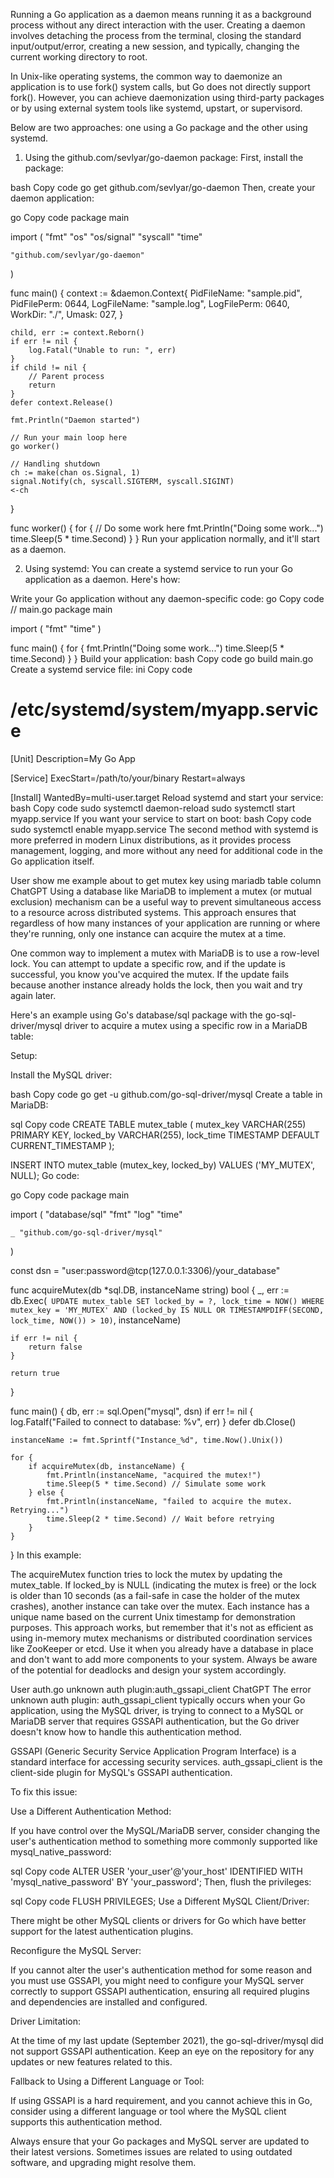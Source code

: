 Running a Go application as a daemon means running it as a background process without any direct interaction with the user. Creating a daemon involves detaching the process from the terminal, closing the standard input/output/error, creating a new session, and typically, changing the current working directory to root.

In Unix-like operating systems, the common way to daemonize an application is to use fork() system calls, but Go does not directly support fork(). However, you can achieve daemonization using third-party packages or by using external system tools like systemd, upstart, or supervisord.

Below are two approaches: one using a Go package and the other using systemd.

1. Using the github.com/sevlyar/go-daemon package:
First, install the package:

bash
Copy code
go get github.com/sevlyar/go-daemon
Then, create your daemon application:

go
Copy code
package main

import (
	"fmt"
	"os"
	"os/signal"
	"syscall"
	"time"

	"github.com/sevlyar/go-daemon"
)

func main() {
	context := &daemon.Context{
		PidFileName: "sample.pid",
		PidFilePerm: 0644,
		LogFileName: "sample.log",
		LogFilePerm: 0640,
		WorkDir:     "./",
		Umask:       027,
	}

	child, err := context.Reborn()
	if err != nil {
		log.Fatal("Unable to run: ", err)
	}
	if child != nil {
		// Parent process
		return
	}
	defer context.Release()

	fmt.Println("Daemon started")

	// Run your main loop here
	go worker()

	// Handling shutdown
	ch := make(chan os.Signal, 1)
	signal.Notify(ch, syscall.SIGTERM, syscall.SIGINT)
	<-ch
}

func worker() {
	for {
		// Do some work here
		fmt.Println("Doing some work...")
		time.Sleep(5 * time.Second)
	}
}
Run your application normally, and it'll start as a daemon.

2. Using systemd:
You can create a systemd service to run your Go application as a daemon. Here's how:

Write your Go application without any daemon-specific code:
go
Copy code
// main.go
package main

import (
	"fmt"
	"time"
)

func main() {
	for {
		fmt.Println("Doing some work...")
		time.Sleep(5 * time.Second)
	}
}
Build your application:
bash
Copy code
go build main.go
Create a systemd service file:
ini
Copy code
# /etc/systemd/system/myapp.service
[Unit]
Description=My Go App

[Service]
ExecStart=/path/to/your/binary
Restart=always

[Install]
WantedBy=multi-user.target
Reload systemd and start your service:
bash
Copy code
sudo systemctl daemon-reload
sudo systemctl start myapp.service
If you want your service to start on boot:
bash
Copy code
sudo systemctl enable myapp.service
The second method with systemd is more preferred in modern Linux distributions, as it provides process management, logging, and more without any need for additional code in the Go application itself.




User
show me example about to get mutex key  using mariadb table column
ChatGPT
Using a database like MariaDB to implement a mutex (or mutual exclusion) mechanism can be a useful way to prevent simultaneous access to a resource across distributed systems. This approach ensures that regardless of how many instances of your application are running or where they're running, only one instance can acquire the mutex at a time.

One common way to implement a mutex with MariaDB is to use a row-level lock. You can attempt to update a specific row, and if the update is successful, you know you've acquired the mutex. If the update fails because another instance already holds the lock, then you wait and try again later.

Here's an example using Go's database/sql package with the go-sql-driver/mysql driver to acquire a mutex using a specific row in a MariaDB table:

Setup:

Install the MySQL driver:

bash
Copy code
go get -u github.com/go-sql-driver/mysql
Create a table in MariaDB:

sql
Copy code
CREATE TABLE mutex_table (
    mutex_key VARCHAR(255) PRIMARY KEY,
    locked_by VARCHAR(255),
    lock_time TIMESTAMP DEFAULT CURRENT_TIMESTAMP
);

INSERT INTO mutex_table (mutex_key, locked_by) VALUES ('MY_MUTEX', NULL);
Go code:

go
Copy code
package main

import (
	"database/sql"
	"fmt"
	"log"
	"time"

	_ "github.com/go-sql-driver/mysql"
)

const dsn = "user:password@tcp(127.0.0.1:3306)/your_database"

func acquireMutex(db *sql.DB, instanceName string) bool {
	_, err := db.Exec(`
		UPDATE mutex_table
		SET locked_by = ?, lock_time = NOW()
		WHERE mutex_key = 'MY_MUTEX' AND (locked_by IS NULL OR TIMESTAMPDIFF(SECOND, lock_time, NOW()) > 10)`,
		instanceName)

	if err != nil {
		return false
	}

	return true
}

func main() {
	db, err := sql.Open("mysql", dsn)
	if err != nil {
		log.Fatalf("Failed to connect to database: %v", err)
	}
	defer db.Close()

	instanceName := fmt.Sprintf("Instance_%d", time.Now().Unix())

	for {
		if acquireMutex(db, instanceName) {
			fmt.Println(instanceName, "acquired the mutex!")
			time.Sleep(5 * time.Second) // Simulate some work
		} else {
			fmt.Println(instanceName, "failed to acquire the mutex. Retrying...")
			time.Sleep(2 * time.Second) // Wait before retrying
		}
	}
}
In this example:

The acquireMutex function tries to lock the mutex by updating the mutex_table.
If locked_by is NULL (indicating the mutex is free) or the lock is older than 10 seconds (as a fail-safe in case the holder of the mutex crashes), another instance can take over the mutex.
Each instance has a unique name based on the current Unix timestamp for demonstration purposes.
This approach works, but remember that it's not as efficient as using in-memory mutex mechanisms or distributed coordination services like ZooKeeper or etcd. Use it when you already have a database in place and don't want to add more components to your system. Always be aware of the potential for deadlocks and design your system accordingly.




User
auth.go unknown auth plugin:auth_gssapi_client
ChatGPT
The error unknown auth plugin: auth_gssapi_client typically occurs when your Go application, using the MySQL driver, is trying to connect to a MySQL or MariaDB server that requires GSSAPI authentication, but the Go driver doesn't know how to handle this authentication method.

GSSAPI (Generic Security Service Application Program Interface) is a standard interface for accessing security services. auth_gssapi_client is the client-side plugin for MySQL's GSSAPI authentication.

To fix this issue:

Use a Different Authentication Method:

If you have control over the MySQL/MariaDB server, consider changing the user's authentication method to something more commonly supported like mysql_native_password:

sql
Copy code
ALTER USER 'your_user'@'your_host' IDENTIFIED WITH 'mysql_native_password' BY 'your_password';
Then, flush the privileges:

sql
Copy code
FLUSH PRIVILEGES;
Use a Different MySQL Client/Driver:

There might be other MySQL clients or drivers for Go which have better support for the latest authentication plugins.

Reconfigure the MySQL Server:

If you cannot alter the user's authentication method for some reason and you must use GSSAPI, you might need to configure your MySQL server correctly to support GSSAPI authentication, ensuring all required plugins and dependencies are installed and configured.

Driver Limitation:

At the time of my last update (September 2021), the go-sql-driver/mysql did not support GSSAPI authentication. Keep an eye on the repository for any updates or new features related to this.

Fallback to Using a Different Language or Tool:

If using GSSAPI is a hard requirement, and you cannot achieve this in Go, consider using a different language or tool where the MySQL client supports this authentication method.

Always ensure that your Go packages and MySQL server are updated to their latest versions. Sometimes issues are related to using outdated software, and upgrading might resolve them.